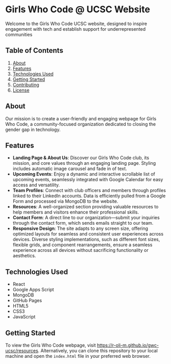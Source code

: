 # Girls Who Code @ UCSC Website
Welcome to the Girls Who Code UCSC website, designed to inspire engagement with tech and establish support for underrepresented communities

## Table of Contents
1. [About](#about)
2. [Features](#features)
3. [Technologies Used](#technologies-used)
4. [Getting Started](#getting-started)
5. [Contributing](#contributing)
6. [License](#license)

## About
Our mission is to create a user-friendly and engaging webpage for Girls Who Code, a community-focused organization dedicated to closing the gender gap in technology.

## Features
- **Landing Page & About Us**: Discover our Girls Who Code club, its mission, and core values through an engaging landing page. Styling includes automatic image carousel and fade in of text.
- **Upcoming Events**: Enjoy a dynamic and interactive scrollable list of upcoming events, seamlessly integrated with Google Calendar for easy access and versatility.
- **Team Profiles**: Connect with club officers and members through profiles linked to their LinkedIn accounts. Data is efficiently pulled from a Google Form and processed via MongoDB to the website.
- **Resources**: A well-organized section providing valuable resources to help members and visitors enhance their professional skills.
- **Contact Form**: A direct line to our organization—submit your inquiries through the contact form, which sends emails straight to our team.
- **Responsive Design**: The site adapts to any screen size, offering optimized layouts for seamless and consistent user experiences across devices. Diverse styling implementations, such as different font sizes, flexible grids, and component rearrangements, ensure a seamless experience across all devices without sacrificing functionality or aesthetics.


## Technologies Used
- React
- Google Apps Script
- MongoDB
- GitHub Pages
- HTML5
- CSS3
- JavaScript

## Getting Started
To view the Girls Who Code webpage, visit https://r-oli-m.github.io/gwc-ucsc/resources. Alternatively, you can clone this repository to your local machine and open the `index.html` file in your preferred web browser.
